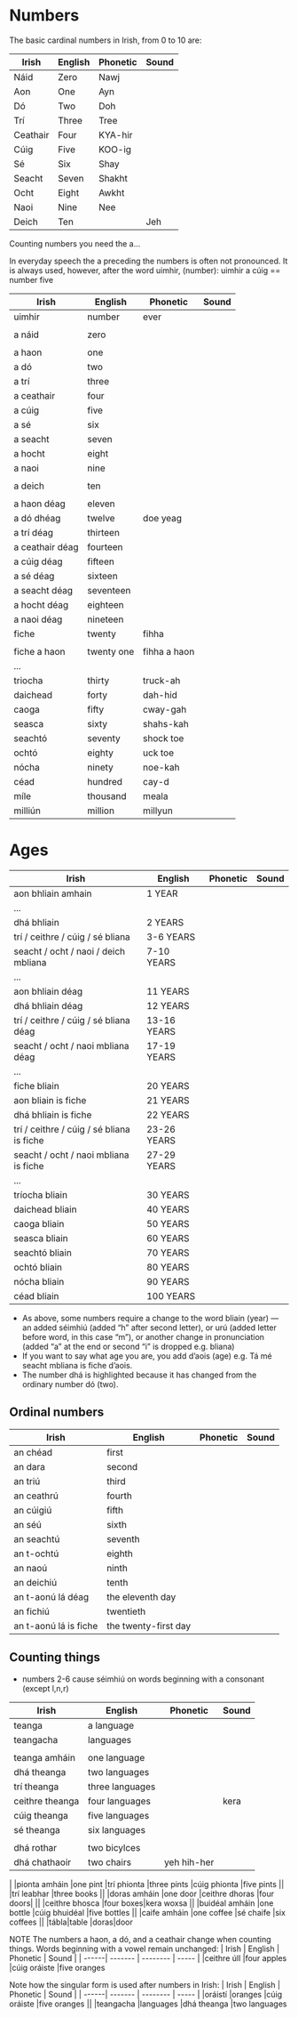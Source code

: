 # Numbers

The basic cardinal numbers in Irish, from 0 to 10 are:

| Irish | English | Phonetic | Sound |
| ------| ------- | -------- | ----- |
|Náid|Zero|Nawj|
|Aon|One|Ayn|
|Dó|Two|Doh|
|Trí|Three|Tree|
|Ceathair|Four|KYA-hir|
|Cúig|Five|KOO-ig|
|Sé|Six|Shay|
|Seacht|Seven|Shakht|
|Ocht|Eight|Awkht|
|Naoi|Nine|Nee|
|Deich|Ten||Jeh

Counting numbers you need the a...

In everyday speech the a preceding the numbers is often not pronounced. It is always used, however, after the word uimhir, (number): uimhir a cúig == number five

| Irish | English | Phonetic | Sound |
| ------| ------- | -------- | ----- |
|uimhir|number|ever
||||
|a náid|zero||
||||
|a haon|one||
|a dó|two||
|a trí|three||
|a ceathair|four||
|a cúig|five||
|a sé|six||
|a seacht|seven||
|a hocht|eight||
|a naoi|nine||
||
|a deich|ten||
||||
|a haon déag|eleven||
|a dó dhéag|twelve| doe yeag|
|a trí déag|thirteen||
|a ceathair déag|fourteen||
|a cúig déag|fifteen||
|a sé déag|sixteen||
|a seacht déag|seventeen||
|a hocht déag|eighteen||
|a naoi déag|nineteen||
|fiche|twenty|fihha|
||||
|fiche a haon|twenty one|fihha a haon|
|...
|triocha|thirty|truck-ah
|daichead|forty|dah-hid
|caoga|fifty|cway-gah
|seasca|sixty|shahs-kah
|seachtó|seventy|shock toe
|ochtó|eighty|uck toe
|nócha|ninety|noe-kah
|céad|hundred|cay-d
|míle|thousand|meala
|milliún|million|millyun

# Ages

| Irish | English | Phonetic | Sound |
| ------| ------- | -------- | ----- |
|aon bhliain amhain|1 YEAR||
|...
|dhá bhliain|2 YEARS||
|trí / ceithre / cúig / sé bliana|3-6 YEARS||
|seacht / ocht / naoi / deich mbliana|7-10 YEARS||
|...
|aon bhliain déag|11 YEARS||
|dhá bhliain déag|12 YEARS|| 
|trí / ceithre / cúig / sé bliana déag|13-16 YEARS|| 
|seacht / ocht / naoi mbliana déag|17-19 YEARS||
|...
|fiche bliain|20 YEARS||
|aon bliain is fiche|21 YEARS|| 
|dhá bhliain is fiche|22 YEARS||
|trí / ceithre / cúig / sé bliana is fiche|23-26 YEARS||
|seacht / ocht / naoi mbliana is fiche|27-29 YEARS||
|...
|tríocha bliain |30 YEARS||      
|daichead bliain   |40 YEARS|| 
|caoga bliain|50 YEARS||     
|seasca bliain  |60 YEARS ||   
|seachtó bliain |70 YEARS|| 
|ochtó bliain |80 YEARS||       
|nócha bliain| 90 YEARS ||   
|céad bliain |100 YEARS ||   

* As above, some numbers require a change to the word bliain (year)   —  an added   séimhiú (added “h” after second letter), or urú (added letter before word, in this case “m”), or another change in pronunciation (added “a” at the end or second “i” is dropped  e.g. bliana)
* If you want to say what age you are, you add d’aois (age) e.g. Tá mé seacht mbliana is fiche d’aois.
* The number dhá is highlighted because it has changed from the ordinary number dó (two).


## Ordinal numbers
| Irish | English | Phonetic | Sound |
| ------| ------- | -------- | ----- |
|an chéad|	first
|an dara|	second
|an triú|	third
|an ceathrú|	fourth
|an cúigiú|	fifth
|an séú|	sixth
|an seachtú|	seventh
|an t-ochtú|	eighth
|an naoú|	ninth
|an deichiú|	tenth
|an t-aonú lá déag|	the eleventh day
|an fichiú|	twentieth
|an t-aonú lá is fiche|	the twenty-first day


## Counting things

* numbers 2-6 cause séimhiú on words beginning with a consonant (except l,n,r)


| Irish | English | Phonetic | Sound |
| ------| ------- | -------- | ----- |
|teanga|a language
|teangacha|languages
||
|teanga amháin	|one language
|dhá theanga	|two languages
|trí theanga	|three languages
|ceithre theanga	|four languages||kera
|cúig theanga	|five languages
|sé theanga	|six languages
||
|dhá rothar	|two bicylces
|dhá chathaoir	|two chairs|yeh hih-her
|
|pionta amháin	|one pint
|trí phionta	|three pints
|cúig phionta	|five pints
||
|trí leabhar	|three books
||
|doras amháin	|one door
|ceithre dhoras	|four doors|
||
|ceithre bhosca	|four boxes|kera woxsa
||
|buidéal amháin	|one bottle
|cúig bhuidéal	|five bottles
||
|caife amháin	|one coffee
|sé chaife	|six coffees
||
|tábla|table
|doras|door


NOTE
The numbers a haon, a dó, and a ceathair change when counting things.
Words beginning with a vowel remain unchanged:
| Irish | English | Phonetic | Sound |
| ------| ------- | -------- | ----- |
|ceithre úll	|four apples
|cúig oráiste	|five oranges

Note how the singular form is used after numbers in Irish:
| Irish | English | Phonetic | Sound |
| ------| ------- | -------- | ----- |
|oráistí	|oranges
|cúig oráiste	|five oranges
||
|teangacha	|languages
|dhá theanga	|two languages